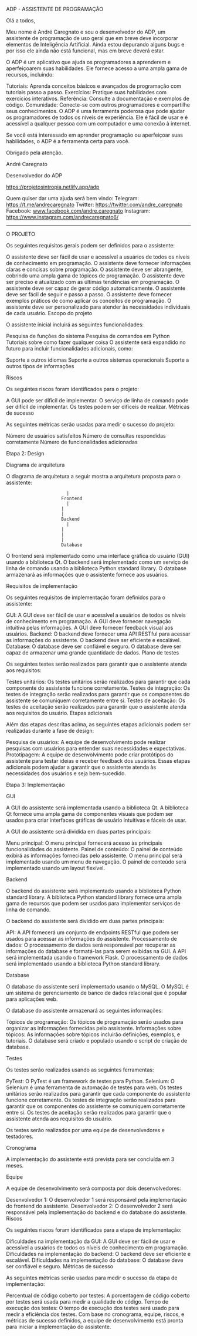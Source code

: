 ADP - ASSISTENTE DE PROGRAMAÇÃO

Olá a todos,

Meu nome é André Caregnato e sou o desenvolvedor do ADP, um assistente de programação de uso geral que em breve deve incorporar elementos de Inteligência Artificial.
Ainda estou depurando alguns bugs e por isso ele ainda não está funcional, mas em breve deverá estar.

O ADP é um aplicativo que ajuda os programadores a aprenderem e aperfeiçoarem suas habilidades. Ele fornece acesso a uma ampla gama de recursos, incluindo:

Tutoriais: Aprenda conceitos básicos e avançados de programação com tutoriais passo a passo.
Exercícios: Pratique suas habilidades com exercícios interativos.
Referência: Consulte a documentação e exemplos de código.
Comunidade: Conecte-se com outros programadores e compartilhe seus conhecimentos.
O ADP é uma ferramenta poderosa que pode ajudar os programadores de todos os níveis de experiência. Ele é fácil de usar e é acessível a qualquer pessoa com um computador e uma conexão à internet.

Se você está interessado em aprender programação ou aperfeiçoar suas habilidades, o ADP é a ferramenta certa para você.

Obrigado pela atenção.

André Caregnato

Desenvolvedor do ADP

https://projetosintropia.netlify.app/adp 


Quem quiser dar uma ajuda será bem vindo:
Telegram: https://t.me/andrecaregnato
Twitter: https://twitter.com/andre_caregnato
Facebook: www.facebook.com/andre.caregnato
Instagram: https://www.instagram.com/andrecaregnato6/


------------------------------------


O PROJETO

Os seguintes requisitos gerais podem ser definidos para o assistente:

O assistente deve ser fácil de usar e acessível a usuários de todos os níveis de conhecimento em programação.
O assistente deve fornecer informações claras e concisas sobre programação.
O assistente deve ser abrangente, cobrindo uma ampla gama de tópicos de programação.
O assistente deve ser preciso e atualizado com as últimas tendências em programação.
O assistente deve ser capaz de gerar código automaticamente.
O assistente deve ser fácil de seguir e passo a passo.
O assistente deve fornecer exemplos práticos de como aplicar os conceitos de programação.
O assistente deve ser personalizado para atender às necessidades individuais de cada usuário.
Escopo do projeto

O assistente inicial incluirá as seguintes funcionalidades:

Pesquisa de funções do sistema
Pesquisa de comandos em Python
Tutoriais sobre como fazer qualquer coisa
O assistente será expandido no futuro para incluir funcionalidades adicionais, como:

Suporte a outros idiomas
Suporte a outros sistemas operacionais
Suporte a outros tipos de informações

Riscos

Os seguintes riscos foram identificados para o projeto:

A GUI pode ser difícil de implementar.
O serviço de linha de comando pode ser difícil de implementar.
Os testes podem ser difíceis de realizar.
Métricas de sucesso

As seguintes métricas serão usadas para medir o sucesso do projeto:

Número de usuários satisfeitos
Número de consultas respondidas corretamente
Número de funcionalidades adicionadas

Etapa 2: Design

Diagrama de arquitetura

O diagrama de arquitetura a seguir mostra a arquitetura proposta para o assistente:

                           |
                         Frontend
                           |
                         |
                         |
                         Backend
                           |
                         |
                         |
                         |
                         Database
O frontend será implementado como uma interface gráfica do usuário (GUI) usando a biblioteca Qt. O backend será implementado como um serviço de linha de comando usando a biblioteca Python standard library. O database armazenará as informações que o assistente fornece aos usuários.

Requisitos de implementação

Os seguintes requisitos de implementação foram definidos para o assistente:

GUI:
A GUI deve ser fácil de usar e acessível a usuários de todos os níveis de conhecimento em programação.
A GUI deve fornecer navegação intuitiva pelas informações.
A GUI deve fornecer feedback visual aos usuários.
Backend:
O backend deve fornecer uma API RESTful para acessar as informações do assistente.
O backend deve ser eficiente e escalável.
Database:
O database deve ser confiável e seguro.
O database deve ser capaz de armazenar uma grande quantidade de dados.
Plano de testes

Os seguintes testes serão realizados para garantir que o assistente atenda aos requisitos:

Testes unitários: Os testes unitários serão realizados para garantir que cada componente do assistente funcione corretamente.
Testes de integração: Os testes de integração serão realizados para garantir que os componentes do assistente se comuniquem corretamente entre si.
Testes de aceitação: Os testes de aceitação serão realizados para garantir que o assistente atenda aos requisitos do usuário.
Etapas adicionais

Além das etapas descritas acima, as seguintes etapas adicionais podem ser realizadas durante a fase de design:

Pesquisa de usuários: A equipe de desenvolvimento pode realizar pesquisas com usuários para entender suas necessidades e expectativas.
Prototipagem: A equipe de desenvolvimento pode criar protótipos do assistente para testar ideias e receber feedback dos usuários.
Essas etapas adicionais podem ajudar a garantir que o assistente atenda às necessidades dos usuários e seja bem-sucedido.


Etapa 3: Implementação

GUI

A GUI do assistente será implementada usando a biblioteca Qt. A biblioteca Qt fornece uma ampla gama de componentes visuais que podem ser usados para criar interfaces gráficas de usuário intuitivas e fáceis de usar.

A GUI do assistente será dividida em duas partes principais:

Menu principal: O menu principal fornecerá acesso às principais funcionalidades do assistente.
Painel de conteúdo: O painel de conteúdo exibirá as informações fornecidas pelo assistente.
O menu principal será implementado usando um menu de navegação. O painel de conteúdo será implementado usando um layout flexível.

Backend

O backend do assistente será implementado usando a biblioteca Python standard library. A biblioteca Python standard library fornece uma ampla gama de recursos que podem ser usados para implementar serviços de linha de comando.

O backend do assistente será dividido em duas partes principais:

API: A API fornecerá um conjunto de endpoints RESTful que podem ser usados para acessar as informações do assistente.
Processamento de dados: O processamento de dados será responsável por recuperar as informações do database e formatá-las para serem exibidas na GUI.
A API será implementada usando o framework Flask. O processamento de dados será implementado usando a biblioteca Python standard library.

Database

O database do assistente será implementado usando o MySQL. O MySQL é um sistema de gerenciamento de banco de dados relacional que é popular para aplicações web.

O database do assistente armazenará as seguintes informações:

Tópicos de programação: Os tópicos de programação serão usados para organizar as informações fornecidas pelo assistente.
Informações sobre tópicos: As informações sobre tópicos incluirão definições, exemplos, e tutoriais.
O database será criado e populado usando o script de criação de database.

Testes

Os testes serão realizados usando as seguintes ferramentas:

PyTest: O PyTest é um framework de testes para Python.
Selenium: O Selenium é uma ferramenta de automação de testes para web.
Os testes unitários serão realizados para garantir que cada componente do assistente funcione corretamente. Os testes de integração serão realizados para garantir que os componentes do assistente se comuniquem corretamente entre si. Os testes de aceitação serão realizados para garantir que o assistente atenda aos requisitos do usuário.

Os testes serão realizados por uma equipe de desenvolvedores e testadores.

Cronograma

A implementação do assistente está prevista para ser concluída em 3 meses.

Equipe

A equipe de desenvolvimento será composta por dois desenvolvedores:

Desenvolvedor 1: O desenvolvedor 1 será responsável pela implementação do frontend do assistente.
Desenvolvedor 2: O desenvolvedor 2 será responsável pela implementação do backend e do database do assistente.
Riscos

Os seguintes riscos foram identificados para a etapa de implementação:

Dificuldades na implementação da GUI: A GUI deve ser fácil de usar e acessível a usuários de todos os níveis de conhecimento em programação.
Dificuldades na implementação do backend: O backend deve ser eficiente e escalável.
Dificuldades na implementação do database: O database deve ser confiável e seguro.
Métricas de sucesso

As seguintes métricas serão usadas para medir o sucesso da etapa de implementação:

Percentual de código coberto por testes: A porcentagem de código coberto por testes será usada para medir a qualidade do código.
Tempo de execução dos testes: O tempo de execução dos testes será usado para medir a eficiência dos testes.
Com base no cronograma, equipe, riscos, e métricas de sucesso definidos, a equipe de desenvolvimento está pronta para iniciar a implementação do assistente.





